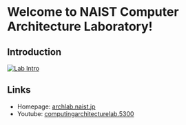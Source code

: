# Welcome to NAIST Computer Architecture Laboratory!
## Introduction
[![Lab Intro](http://img.youtube.com/vi/D7T8HINpsKA/0.jpg)](https://www.youtube.com/watch?v=D7T8HINpsKA)

## Links
- Homepage: [archlab.naist.jp](http://archlab.naist.jp)
- Youtube: [computingarchitecturelab.5300](https://www.youtube.com/@computingarchitecturelab.5300)
